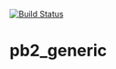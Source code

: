 [![Build Status](https://travis-ci.org/pabi2/pb2_generic.svg)](https://travis-ci.org/pabi2/pb2_generic)

# pb2_generic
